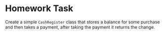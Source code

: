# Homework Task

Create a simple `CashRegister` class that stores a balance for some purchase and then takes a payment, after taking the payment it returns the change.
